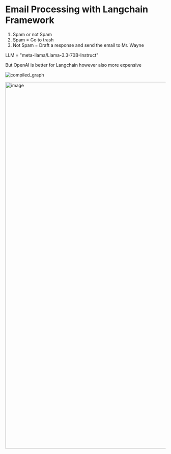 # Email Processing with Langchain Framework
1. Spam or not Spam
2. Spam = Go to trash
3. Not Spam = Draft a response and send the email to Mr. Wayne

LLM = "meta-llama/Llama-3.3-70B-Instruct"

But OpenAI is better for Langchain however also more expensive

![compiled_graph](https://github.com/user-attachments/assets/15c4d25a-4ae6-4ec6-bc21-7ffd621c0b9d)


<img width="1150" alt="image" src="https://github.com/user-attachments/assets/51534183-fa29-49d9-8fdf-710f8f9a4e1a" />
